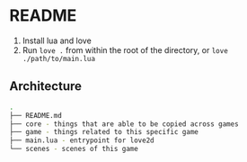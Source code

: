 # README

1. Install lua and love
2. Run `love .` from within the root of the directory, or `love ./path/to/main.lua`


## Architecture

```sh
.
├── README.md
├── core - things that are able to be copied across games
├── game - things related to this specific game
├── main.lua - entrypoint for love2d
└── scenes - scenes of this game
```